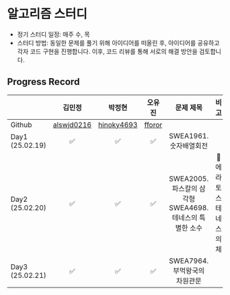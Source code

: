 # 알고리즘 스터디
- 정기 스터디 일정: 매주 수, 목
- 스터디 방법: 동일한 문제를 풀기 위해 아이디어를 떠올린 후, 아이디어를 공유하고 각자 코드 구현을 진행합니다. 이후, 코드 리뷰를 통해 서로의 해결 방안을 검토합니다.   

## Progress Record
|  | 김민정 | 박정현 | 오유진 | 문제 제목 | 비고 | 
|---|:--:|:--:|:--:|:--:|:--:|
| Github | [alswjd0216][1] | [hinoky4693][2] | [fforor][3]||  |
| Day1 (25.02.19) | ✅ | ✅ | ✅ | SWEA1961. 숫자배열회전 | |
| Day2 (25.02.20) | ✅ | ✅ | ✅ | SWEA2005. 파스칼의 삼각형<br>SWEA4698. 테네스의 특별한 소수 | 🌟에라토스테네스의 체 |
| Day3 (25.02.21) | ✅ | ✅ | ✅ | SWEA7964. 부먹왕국의 차원관문 | |

[1]: https://github.com/alswjd0216
[2]: https://github.com/hinoky4693
[3]: https://github.com/fforor
